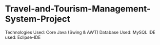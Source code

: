 # Travel-and-Tourism-Management-System-Project
Technologies Used: Core Java (Swing & AWT)
Database Used: MySQL
IDE used: Eclipse-IDE

